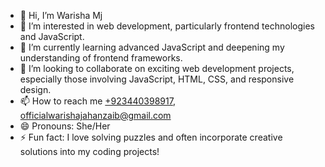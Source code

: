 - 👋 Hi, I’m Warisha Mj
- 👀 I’m interested in web development, particularly frontend technologies and JavaScript.
- 🌱 I’m currently learning advanced JavaScript and deepening my understanding of frontend frameworks.
- 💞️ I’m looking to collaborate on exciting web development projects, especially those involving JavaScript, HTML, CSS, and responsive design.
- 📫 How to reach me [+923440398917](https://api.whatsapp.com/send/?text=Hi,+I’m+Warisha+Mj+&phone=923440398917), officialwarishajahanzaib@gmail.com
- 😄 Pronouns: She/Her
- ⚡ Fun fact: I love solving puzzles and often incorporate creative solutions into my coding projects!

<!---
warisha-jahan/warisha-jahan is a ✨ special ✨ repository because its `README.md` (this file) appears on your GitHub profile.
You can click the Preview link to take a look at your changes.
--->
